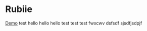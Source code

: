 # Rubiie
[Demo](http://rubiie.yawe.me/)
test
hello
hello
hello
test
test
test
fwxcwv
dsfsdf
sjsdfjsdpjf
